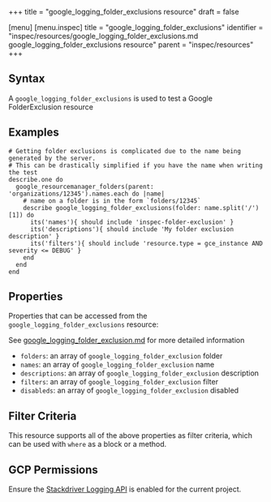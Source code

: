 +++
title = "google_logging_folder_exclusions resource"
draft = false

[menu]
  [menu.inspec]
    title = "google_logging_folder_exclusions"
    identifier = "inspec/resources/google_logging_folder_exclusions.md google_logging_folder_exclusions resource"
    parent = "inspec/resources"
+++


## Syntax
A `google_logging_folder_exclusions` is used to test a Google FolderExclusion resource

## Examples
```
# Getting folder exclusions is complicated due to the name being generated by the server.
# This can be drastically simplified if you have the name when writing the test
describe.one do
  google_resourcemanager_folders(parent: 'organizations/12345').names.each do |name|
    # name on a folder is in the form `folders/12345`
    describe google_logging_folder_exclusions(folder: name.split('/')[1]) do
      its('names'){ should include 'inspec-folder-exclusion' }
      its('descriptions'){ should include 'My folder exclusion description' }
      its('filters'){ should include 'resource.type = gce_instance AND severity <= DEBUG' }
    end
  end
end
```

## Properties
Properties that can be accessed from the `google_logging_folder_exclusions` resource:

See [google_logging_folder_exclusion.md](google_logging_folder_exclusion.md) for more detailed information
  * `folders`: an array of `google_logging_folder_exclusion` folder
  * `names`: an array of `google_logging_folder_exclusion` name
  * `descriptions`: an array of `google_logging_folder_exclusion` description
  * `filters`: an array of `google_logging_folder_exclusion` filter
  * `disableds`: an array of `google_logging_folder_exclusion` disabled

## Filter Criteria
This resource supports all of the above properties as filter criteria, which can be used
with `where` as a block or a method.

## GCP Permissions

Ensure the [Stackdriver Logging API](https://console.cloud.google.com/apis/library/logging.googleapis.com/) is enabled for the current project.
